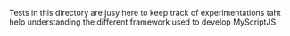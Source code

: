 Tests in this directory are jusy here to keep track of experimentations taht help understanding the different framework used to develop MyScriptJS